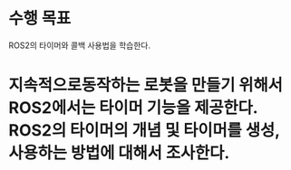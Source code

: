 # 수행 목표
ROS2의 타이머와 콜백 사용법을 학습한다.

# 지속적으로동작하는 로봇을 만들기 위해서 ROS2에서는 타이머 기능을 제공한다. ROS2의 타이머의 개념 및 타이머를 생성, 사용하는 방법에 대해서 조사한다.
## 